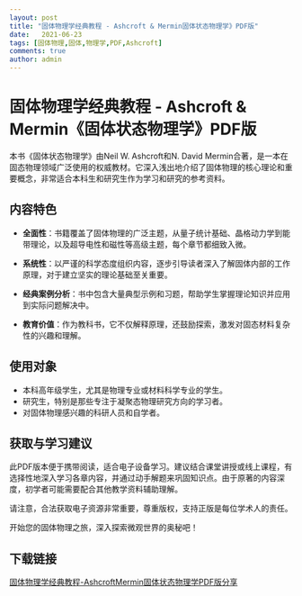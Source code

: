 ```yaml
---
layout: post
title: "固体物理学经典教程 - Ashcroft & Mermin固体状态物理学》PDF版"
date:   2021-06-23
tags: [固体物理,固体,物理学,PDF,Ashcroft]
comments: true
author: admin
---
```

# 固体物理学经典教程 - Ashcroft & Mermin《固体状态物理学》PDF版

本书《固体状态物理学》由Neil W. Ashcroft和N. David Mermin合著，是一本在固态物理领域广泛使用的权威教材。它深入浅出地介绍了固体物理的核心理论和重要概念，非常适合本科生和研究生作为学习和研究的参考资料。

## 内容特色

- **全面性**：书籍覆盖了固体物理的广泛主题，从量子统计基础、晶格动力学到能带理论，以及超导电性和磁性等高级主题，每个章节都细致入微。
  
- **系统性**：以严谨的科学态度组织内容，逐步引导读者深入了解固体内部的工作原理，对于建立坚实的理论基础至关重要。
  
- **经典案例分析**：书中包含大量典型示例和习题，帮助学生掌握理论知识并应用到实际问题解决中。
  
- **教育价值**：作为教科书，它不仅解释原理，还鼓励探索，激发对固态材料复杂性的兴趣和理解。

## 使用对象

- 本科高年级学生，尤其是物理专业或材料科学专业的学生。
- 研究生，特别是那些专注于凝聚态物理研究方向的学习者。
- 对固体物理感兴趣的科研人员和自学者。

## 获取与学习建议

此PDF版本便于携带阅读，适合电子设备学习。建议结合课堂讲授或线上课程，有选择性地深入学习各章内容，并通过动手解题来巩固知识点。由于原著的内容深度，初学者可能需要配合其他教学资料辅助理解。

请注意，合法获取电子资源非常重要，尊重版权，支持正版是每位学术人的责任。

开始您的固体物理之旅，深入探索微观世界的奥秘吧！

## 下载链接

[固体物理学经典教程-AshcroftMermin固体状态物理学PDF版分享](https://pan.quark.cn/s/cacf86af2c0b)